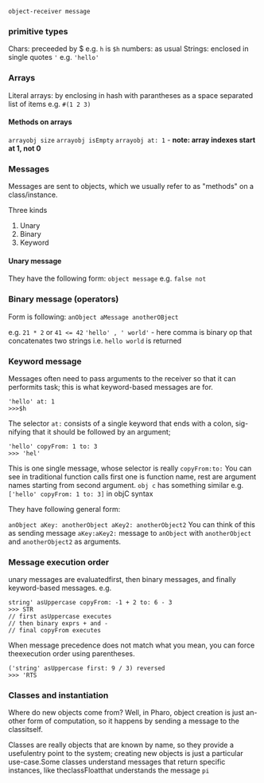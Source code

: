 
```pharo
object-receiver message
```

### primitive types

Chars: preceeded by $ e.g. `h` is `$h`
numbers: as usual
Strings: enclosed in single quotes `'` e.g. `'hello'`


### Arrays

Literal arrays: by enclosing in hash with parantheses as a space separated list of items
e.g.
`#(1 2 3)`

#### Methods on arrays

`arrayobj size`
`arrayobj isEmpty`
`arrayobj at: 1` - **note: array indexes start at 1, not 0**

### Messages

Messages are sent to objects, which we usually refer to as "methods" on a class/instance.

Three kinds 
1. Unary
2. Binary
3. Keyword

#### Unary message

They have the following form:
`object message`
e.g. `false not`

### Binary message (operators)

Form is following:
`anObject aMessage anotherOBject`

e.g. `21 * 2`
or
`41 <= 42`
`'hello' , ' world'` - here comma is binary op that concatenates two strings i.e. `hello world` is returned

### Keyword message
Messages often need to pass arguments to the receiver so that it can performits task; this is what keyword-based messages are for.

```pharo
'hello' at: 1
>>>$h
```
The selector `at:` consists of a single keyword that ends with a colon, sig-nifying that it should be followed by an argument;

```pharo
'hello' copyFrom: 1 to: 3
>>> 'hel'
```
This is one single message, whose selector is really `copyFrom:to:`
You can see in traditional function calls first one is function name, rest are argument names starting from second argument.
`obj c` has something similar e.g. `['hello' copyFrom: 1 to: 3]` in objC syntax

They have following general form:

`anObject aKey: anotherObject aKey2: anotherObject2`
You can think of this as sending message `aKey:aKey2:` message
to `anObject` with `anotherObject` and `anotherObject2` as arguments.

### Message execution order

unary messages are evaluatedfirst, then binary messages, and finally keyword-based messages.
e.g.
```pharo
string' asUppercase copyFrom: -1 + 2 to: 6 - 3
>>> STR
// first asUppercase executes
// then binary exprs + and -
// final copyFrom executes
```

When message precedence does not match what you mean, you can force theexecution order using parentheses.

```pharo
('string' asUppercase first: 9 / 3) reversed
>>> 'RTS
```

### Classes and instantiation

Where do new objects come from? Well, in Pharo, object creation is just an-other form of computation, so it happens by sending a message to the classitself.

Classes are really objects that are known by name, so they provide a usefulentry point to the system; creating new objects is just a particular use-case.Some classes understand messages that return specific instances, like theclassFloatthat understands the message `pi`


